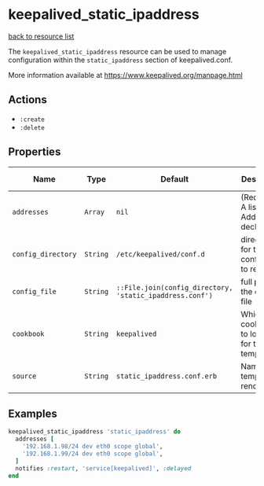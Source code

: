 
# keepalived_static_ipaddress

[back to resource list](https://github.com/sous-chefs/keepalived#resources)

The `keepalived_static_ipaddress` resource can be used to manage configuration within the `static_ipaddress` section of keepalived.conf.

More information available at <https://www.keepalived.org/manpage.html>

## Actions

- `:create`
- `:delete`

## Properties

| Name               | Type     | Default                                                  | Description                                  | Allowed Values |
|--------------------|----------|----------------------------------------------------------|----------------------------------------------|----------------|
| `addresses`        | `Array`  | `nil`                                                    | (Required) A list of IP Address declarations |                |
| `config_directory` | `String` | `/etc/keepalived/conf.d`                                 | directory for the config file to reside in   |                |
| `config_file`      | `String` | `::File.join(config_directory, 'static_ipaddress.conf')` | full path to the config file                 |                |
| `cookbook`         | `String` | `keepalived`                                             | Which cookbook to look in for the template   |                |
| `source`           | `String` | `static_ipaddress.conf.erb`                              | Name of the template to render               |                |

## Examples

```ruby
keepalived_static_ipaddress 'static_ipaddress' do
  addresses [
    '192.168.1.98/24 dev eth0 scope global',
    '192.168.1.99/24 dev eth0 scope global',
  ]
  notifies :restart, 'service[keepalived]', :delayed
end
```
